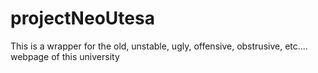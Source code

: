 # projectNeoUtesa
This is a wrapper for the old, unstable, ugly, offensive, obstrusive, etc.... webpage of this university
